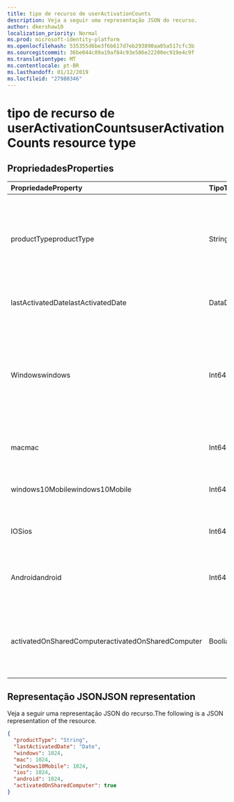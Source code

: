 ```yaml
---
title: tipo de recurso de userActivationCounts
description: Veja a seguir uma representação JSON do recurso.
author: dkershaw10
localization_priority: Normal
ms.prod: microsoft-identity-platform
ms.openlocfilehash: 535355d6be3f6b617d7eb293890aa05a517cfc3b
ms.sourcegitcommit: 36be044c89a19af84c93e586e22200ec919e4c9f
ms.translationtype: MT
ms.contentlocale: pt-BR
ms.lasthandoff: 01/12/2019
ms.locfileid: "27980346"
---
```

# <a name="useractivationcounts-resource-type"></a><span data-ttu-id="23e00-103">tipo de recurso de userActivationCounts</span><span class="sxs-lookup"><span data-stu-id="23e00-103">userActivationCounts resource type</span></span>

## <a name="properties"></a><span data-ttu-id="23e00-104">Propriedades</span><span class="sxs-lookup"><span data-stu-id="23e00-104">Properties</span></span>

| <span data-ttu-id="23e00-105">Propriedade</span><span class="sxs-lookup"><span data-stu-id="23e00-105">Property</span></span>          | <span data-ttu-id="23e00-106">Tipo</span><span class="sxs-lookup"><span data-stu-id="23e00-106">Type</span></span>   | <span data-ttu-id="23e00-107">Descrição</span><span class="sxs-lookup"><span data-stu-id="23e00-107">Description</span></span>                              |
| :---------------- | :----- | ---------------------------------------- |
| <span data-ttu-id="23e00-108">productType</span><span class="sxs-lookup"><span data-stu-id="23e00-108">productType</span></span>       | <span data-ttu-id="23e00-109">String</span><span class="sxs-lookup"><span data-stu-id="23e00-109">String</span></span> | <span data-ttu-id="23e00-110">O tipo de produto, como "Office 365 ProPlus", "Cliente do projeto," ou "Visio Pro para Office 365".</span><span class="sxs-lookup"><span data-stu-id="23e00-110">The product type, such as "Office 365 ProPlus", "Project Client", or "Visio Pro for Office 365".</span></span> |
| <span data-ttu-id="23e00-111">lastActivatedDate</span><span class="sxs-lookup"><span data-stu-id="23e00-111">lastActivatedDate</span></span> | <span data-ttu-id="23e00-112">Data</span><span class="sxs-lookup"><span data-stu-id="23e00-112">Date</span></span>   | <span data-ttu-id="23e00-113">A data da ativação mais recente.</span><span class="sxs-lookup"><span data-stu-id="23e00-113">The date of the latest activation.</span></span>       |
| <span data-ttu-id="23e00-114">Windows</span><span class="sxs-lookup"><span data-stu-id="23e00-114">windows</span></span>           | <span data-ttu-id="23e00-115">Int64</span><span class="sxs-lookup"><span data-stu-id="23e00-115">Int64</span></span>  | <span data-ttu-id="23e00-116">A contagem de ativação do Windows.</span><span class="sxs-lookup"><span data-stu-id="23e00-116">The activation count on Windows.</span></span> <span data-ttu-id="23e00-117">Esse número inclui cada ativação em qualquer computador do Windows.</span><span class="sxs-lookup"><span data-stu-id="23e00-117">This number includes every activation on any Windows computer.</span></span> |
| <span data-ttu-id="23e00-118">mac</span><span class="sxs-lookup"><span data-stu-id="23e00-118">mac</span></span>               | <span data-ttu-id="23e00-119">Int64</span><span class="sxs-lookup"><span data-stu-id="23e00-119">Int64</span></span>  | <span data-ttu-id="23e00-120">A contagem de ativação no Mac OS.</span><span class="sxs-lookup"><span data-stu-id="23e00-120">The activation count on Mac OS.</span></span>          |
| <span data-ttu-id="23e00-121">windows10Mobile</span><span class="sxs-lookup"><span data-stu-id="23e00-121">windows10Mobile</span></span>   | <span data-ttu-id="23e00-122">Int64</span><span class="sxs-lookup"><span data-stu-id="23e00-122">Int64</span></span>  | <span data-ttu-id="23e00-123">A ativação contar com 10 do Windows mobile.</span><span class="sxs-lookup"><span data-stu-id="23e00-123">The activation count on Windows 10 mobile.</span></span> |
| <span data-ttu-id="23e00-124">IOS</span><span class="sxs-lookup"><span data-stu-id="23e00-124">ios</span></span>               | <span data-ttu-id="23e00-125">Int64</span><span class="sxs-lookup"><span data-stu-id="23e00-125">Int64</span></span>  | <span data-ttu-id="23e00-126">A contagem de ativação no iOS.</span><span class="sxs-lookup"><span data-stu-id="23e00-126">The activation count on iOS.</span></span>             |
| <span data-ttu-id="23e00-127">Android</span><span class="sxs-lookup"><span data-stu-id="23e00-127">android</span></span>           | <span data-ttu-id="23e00-128">Int64</span><span class="sxs-lookup"><span data-stu-id="23e00-128">Int64</span></span>  | <span data-ttu-id="23e00-129">A contagem de ativação em um dispositivo Android.</span><span class="sxs-lookup"><span data-stu-id="23e00-129">The activation count on an Android device.</span></span>  |
| <span data-ttu-id="23e00-130">activatedOnSharedComputer</span><span class="sxs-lookup"><span data-stu-id="23e00-130">activatedOnSharedComputer</span></span>   | <span data-ttu-id="23e00-131">Booliano</span><span class="sxs-lookup"><span data-stu-id="23e00-131">Boolean</span></span> | <span data-ttu-id="23e00-132">True se o usuário utilizou o produto em um computador compartilhado antes.</span><span class="sxs-lookup"><span data-stu-id="23e00-132">True if the user used the product on a shared computer before.</span></span> |

## <a name="json-representation"></a><span data-ttu-id="23e00-133">Representação JSON</span><span class="sxs-lookup"><span data-stu-id="23e00-133">JSON representation</span></span>

<span data-ttu-id="23e00-134">Veja a seguir uma representação JSON do recurso.</span><span class="sxs-lookup"><span data-stu-id="23e00-134">The following is a JSON representation of the resource.</span></span>

<!-- {
  "blockType": "resource",
  "@odata.type": "microsoft.graph.userActivationCounts"
} -->

```json
{
  "productType": "String", 
  "lastActivatedDate": "Date", 
  "windows": 1024, 
  "mac": 1024, 
  "windows10Mobile": 1024, 
  "ios": 1024, 
  "android": 1024,
  "activatedOnSharedComputer": true 
}
```
